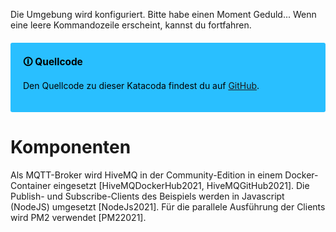 Die Umgebung wird konfiguriert.
Bitte habe einen Moment Geduld...
Wenn eine leere Kommandozeile erscheint, kannst du fortfahren.

<div style="background: #29bfff; width: 100%; border-radius: 3px; box-sizing: border-box; padding: 20px; margin: 20px 0; color: black">
    <div style="position: relative; font-size: 110%; font-weight: bold">🛈 Quellcode</div>
    <p>Den Quellcode zu dieser Katacoda findest du auf <a href="https://github.com/florianfrey1/katacoda-scenarios/tree/main/mqtt-broker">GitHub</a>.</p>
</div>

# Komponenten

Als MQTT-Broker wird HiveMQ in der Community-Edition in einem Docker-Container eingesetzt [HiveMQDockerHub2021, HiveMQGitHub2021].
Die Publish- und Subscribe-Clients des Beispiels werden in Javascript (NodeJS) umgesetzt [NodeJs2021].
Für die parallele Ausführung der Clients wird PM2 verwendet [PM22021].